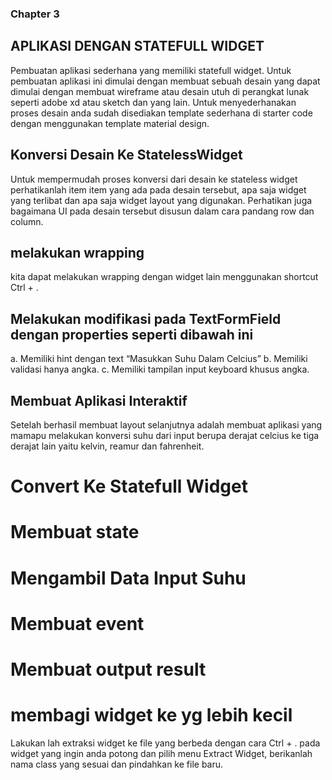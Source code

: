 ### Chapter 3
## APLIKASI DENGAN STATEFULL WIDGET
Pembuatan aplikasi sederhana yang memiliki statefull widget. Untuk pembuatan aplikasi ini dimulai dengan membuat sebuah desain yang dapat dimulai dengan membuat wireframe atau desain utuh di perangkat lunak seperti adobe xd atau sketch dan yang lain. Untuk menyederhanakan proses desain
anda sudah disediakan template sederhana di starter code dengan menggunakan template
material design.

## Konversi Desain Ke StatelessWidget
Untuk mempermudah proses konversi dari desain ke stateless widget perhatikanlah
item item yang ada pada desain tersebut, apa saja widget yang terlibat dan apa saja widget
layout yang digunakan.
Perhatikan juga bagaimana UI pada desain tersebut disusun dalam cara pandang row
dan column.

## melakukan wrapping 
kita dapat melakukan wrapping dengan widget lain menggunakan shortcut Ctrl + .

## Melakukan modifikasi pada TextFormField dengan properties seperti dibawah ini
a. Memiliki hint dengan text “Masukkan Suhu Dalam Celcius”
b. Memiliki validasi hanya angka.
c. Memiliki tampilan input keyboard khusus angka.

## Membuat Aplikasi Interaktif
Setelah berhasil membuat layout selanjutnya adalah membuat aplikasi yang mamapu
melakukan konversi suhu dari input berupa derajat celcius ke tiga derajat lain yaitu kelvin,
reamur dan fahrenheit.
# Convert Ke Statefull Widget
# Membuat state
# Mengambil Data Input Suhu
# Membuat event
# Membuat output result
# membagi widget ke yg lebih kecil 
Lakukan lah extraksi widget ke file yang berbeda dengan cara Ctrl + . pada widget
yang ingin anda potong dan pilih menu Extract Widget, berikanlah nama class yang sesuai
dan pindahkan ke file baru.
